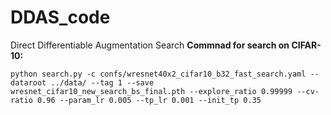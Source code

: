 # DDAS_code
Direct Differentiable Augmentation Search
**Commnad for search on CIFAR-10:**
```
python search.py -c confs/wresnet40x2_cifar10_b32_fast_search.yaml --dataroot ../data/ --tag 1 --save wresnet_cifar10_new_search_bs_final.pth --explore_ratio 0.99999 --cv-ratio 0.96 --param_lr 0.005 --tp_lr 0.001 --init_tp 0.35
```
